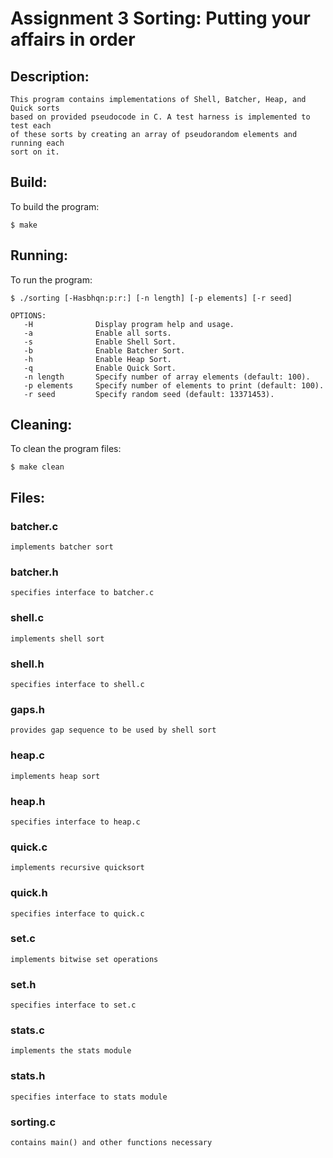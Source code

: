 # Assignment 3 Sorting: Putting your affairs in order

## Description:
	This program contains implementations of Shell, Batcher, Heap, and Quick sorts 
	based on provided pseudocode in C. A test harness is implemented to test each
	of these sorts by creating an array of pseudorandom elements and running each
	sort on it.
	
## Build:

To build the program:

```
$ make
```

## Running:

To run the program:

```
$ ./sorting [-Hasbhqn:p:r:] [-n length] [-p elements] [-r seed]
```

```
OPTIONS:
   -H              Display program help and usage.
   -a              Enable all sorts.
   -s              Enable Shell Sort.
   -b              Enable Batcher Sort.
   -h              Enable Heap Sort.
   -q              Enable Quick Sort.
   -n length       Specify number of array elements (default: 100).
   -p elements     Specify number of elements to print (default: 100).
   -r seed         Specify random seed (default: 13371453).
```

## Cleaning:

To clean the program files:

```
$ make clean
```

## Files:

### batcher.c
```
implements batcher sort
```

### batcher.h
```
specifies interface to batcher.c
```

### shell.c
```
implements shell sort
```

### shell.h
```
specifies interface to shell.c
```

### gaps.h
```
provides gap sequence to be used by shell sort
```

### heap.c
```
implements heap sort
```

### heap.h
```
specifies interface to heap.c
```

### quick.c
```
implements recursive quicksort
```

### quick.h
```
specifies interface to quick.c
```

### set.c
```
implements bitwise set operations
```

### set.h
```
specifies interface to set.c
```

### stats.c
```
implements the stats module
```

### stats.h
```
specifies interface to stats module
```

### sorting.c
```
contains main() and other functions necessary
```
